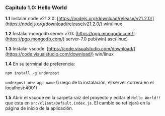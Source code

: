 ### Capitulo 1.0: Hello World

**1.1** Instalar node v21.2.0: [https://nodejs.org/download/release/v21.2.0/](https://nodejs.org/download/release/v21.2.0/) win/linux

**1.2** Instalar mongodb server v7.0: [https://pgp.mongodb.com/](https://pgp.mongodb.com/) server-7.0 pub(win) asc(linux)

**1.3** Instalar vscode: [https://code.visualstudio.com/download/](https://code.visualstudio.com/download/) win/linux

**1.4** En su terminal de preferencia:

`npm install -g underpost`

`underpost new app-name` (Luego de la instalación, el server correrá en el localhost:4001)

**1.5** Abrir el vscode en la carpeta raiz del proyecto y editar el `Hello World!!` que esta en `src/client/Default.index.js`. El cambio se reflejará en la página de inicio de la aplicación.
